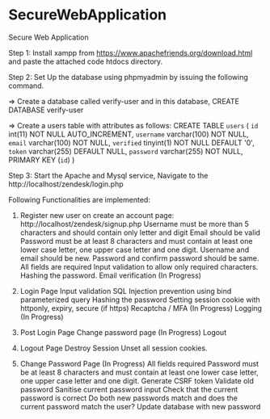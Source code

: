 # SecureWebApplication
Secure Web Application

Step 1: Install xampp from https://www.apachefriends.org/download.html and paste the attached code htdocs directory.

Step 2: Set Up the database using phpmyadmin by issuing the following command.

=> Create a database called verify-user and in this database,
CREATE DATABASE verify-user

=> Create a users table with attributes as follows: 
CREATE TABLE `users` (
 `id` int(11) NOT NULL AUTO_INCREMENT,
 `username` varchar(100) NOT NULL,
 `email` varchar(100) NOT NULL,
 `verified` tinyint(1) NOT NULL DEFAULT '0',
 `token` varchar(255) DEFAULT NULL,
 `password` varchar(255) NOT NULL,
 PRIMARY KEY (`id`)
)

Step 3: Start the Apache and Mysql service, Navigate to the http://localhost/zendesk/login.php

Following Functionalities are implemented:

1) Register new user on create an account page: http://localhost/zendesk/signup.php 
Username must be more than 5 characters and should contain only letter and digit
Email should be valid
Password must be at least 8 characters and must contain at least one lower case letter, one upper case letter and one digit.
Username and email should be new.
Password and confirm password should be same.
All fields are required
Input validation to allow only required characters.
Hashing the password.
Email verification (In Progress)

2) Login Page
Input validation
SQL Injection prevention using bind parameterized query
Hashing the password
Setting session cookie with httponly, expiry, secure (if https)
Recaptcha / MFA (In Progress)
Logging (In Progress)

3) Post Login Page
Change password page (In Progress)
Logout 

4)  Logout Page
Destroy Session
Unset all session cookies.

5) Change Password Page  (In Progress)
All fields required
Password must be at least 8 characters and must contain at least one lower case letter, one upper case letter and one digit.
Generate CSRF token
Validate old password
Sanitise current password input
Check that the current password is correct
Do both new passwords match and does the current password match the user?
Update database with new password
